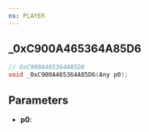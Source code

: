 ```yaml
---
ns: PLAYER
---
```

## _0xC900A465364A85D6

```c
// 0xC900A465364A85D6
void _0xC900A465364A85D6(Any p0);
```

## Parameters
* **p0**:
